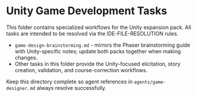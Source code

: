 # Unity Game Development Tasks

This folder contains specialized workflows for the Unity expansion pack. All tasks are intended to be resolved via the IDE-FILE-RESOLUTION rules.

- `game-design-brainstorming.md` - mirrors the Phaser brainstorming guide with Unity-specific notes; update both packs together when making changes.
- Other tasks in this folder provide the Unity-focused elicitation, story creation, validation, and course-correction workflows.

Keep this directory complete so agent references in `agents/game-designer.md` always resolve successfully.
